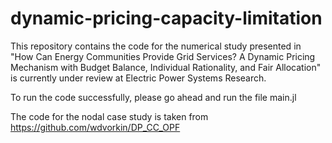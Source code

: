 # dynamic-pricing-capacity-limitation
This repository contains the code for the numerical study presented in "How Can Energy Communities Provide Grid Services? A Dynamic Pricing Mechanism with Budget Balance, Individual Rationality, and Fair Allocation" is currently under review at Electric Power Systems Research.

To run the code successfully, please go ahead and run the file main.jl

The code for the nodal case study is taken from https://github.com/wdvorkin/DP_CC_OPF
